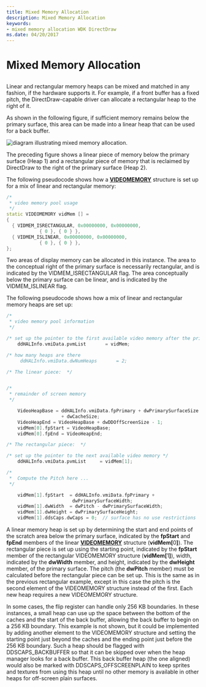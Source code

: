 ```yaml
---
title: Mixed Memory Allocation
description: Mixed Memory Allocation
keywords:
- mixed memory allocation WDK DirectDraw
ms.date: 04/20/2017
---
```


# Mixed Memory Allocation


## <span id="ddk_mixed_memory_allocation_gg"></span><span id="DDK_MIXED_MEMORY_ALLOCATION_GG"></span>


Linear and rectangular memory heaps can be mixed and matched in any fashion, if the hardware supports it. For example, if a front buffer has a fixed pitch, the DirectDraw-capable driver can allocate a rectangular heap to the right of it.

As shown in the following figure, if sufficient memory remains below the primary surface, this area can be made into a linear heap that can be used for a back buffer.

![diagram illustrating mixed memory allocation.](images/ddfig6.png)

The preceding figure shows a linear piece of memory below the primary surface (Heap 1) and a rectangular piece of memory that is reclaimed by DirectDraw to the right of the primary surface (Heap 2).

The following pseudocode shows how a [**VIDEOMEMORY**](/windows/win32/api/ddrawint/ns-ddrawint-videomemory) structure is set up for a mix of linear and rectangular memory:

```cpp
/*
 * video memory pool usage
 */
static VIDEOMEMORY vidMem [] =
{
  { VIDMEM_ISRECTANGULAR, 0x00000000, 0x00000000,
            { 0 }, { 0 } },
  { VIDMEM_ISLINEAR, 0x00000000, 0x00000000,
            { 0 }, { 0 } },
};
```

Two areas of display memory can be allocated in this instance. The area to the conceptual right of the primary surface is necessarily rectangular, and is indicated by the VIDMEM\_ISRECTANGULAR flag. The area conceptually below the primary surface can be linear, and is indicated by the VIDMEM\_ISLINEAR flag.

The following pseudocode shows how a mix of linear and rectangular memory heaps are set up:

```cpp
/*
 * video memory pool information
 */

/* set up the pointer to the first available video memory after the primary surface */
    ddHALInfo.vmiData.pvmList       = vidMem;

/* how many heaps are there   
     ddHALInfo.vmiData.dwNumHeaps       = 2;

/* The linear piece:  */


/*
 * remainder of screen memory
 */

    VideoHeapBase = ddHALInfo.vmiData.fpPrimary + dwPrimarySurfaceSize
                    + dwCacheSize;
    VideoHeapEnd = VideoHeapBase + dwDDOffScreenSize - 1;
    vidMem[0].fpStart = VideoHeapBase;
    vidMem[0].fpEnd = VideoHeapEnd;

/* The rectangular piece:  */

/* set up the pointer to the next available video memory */
    ddHALInfo.vmiData.pvmList     = vidMem[1];

/*
 *  Compute the Pitch here ...
 */

    vidMem[1].fpStart  = ddHALInfo.vmiData.fpPrimary + 
                        dwPrimarySurfaceWidth;
    vidMem[1].dwWidth  = dwPitch - dwPrimarySurfaceWidth;
    vidMem[1].dwHeight = dwPrimarySurfaceHeight;
    vidMem[1].ddsCaps.dwCaps = 0;  // surface has no use restrictions
```

A linear memory heap is set up by determining the start and end points of the scratch area below the primary surface, indicated by the **fpStart** and **fpEnd** members of the linear [**VIDEOMEMORY**](/windows/win32/api/ddrawint/ns-ddrawint-videomemory) structure (<strong>vidMem\[</strong>0<strong>\]</strong>). The rectangular piece is set up using the starting point, indicated by the **fpStart** member of the rectangular VIDEOMEMORY structure (<strong>vidMem\[</strong>1<strong>\]</strong>), width, indicated by the **dwWidth** member, and height, indicated by the **dwHeight** member, of the primary surface. The pitch (the **dwPitch** member) must be calculated before the rectangular piece can be set up. This is the same as in the previous rectangular example, except in this case the pitch is the second element of the VIDEOMEMORY structure instead of the first. Each new heap requires a new VIDEOMEMORY structure.

In some cases, the flip register can handle only 256 KB boundaries. In these instances, a small heap can use up the space between the bottom of the caches and the start of the back buffer, allowing the back buffer to begin on a 256 KB boundary. This example is not shown, but it could be implemented by adding another element to the VIDEOMEMORY structure and setting the starting point just beyond the caches and the ending point just before the 256 KB boundary. Such a heap should be flagged with DDSCAPS\_BACKBUFFER so that it can be skipped over when the heap manager looks for a back buffer. This back buffer heap (the one aligned) would also be marked with DDSCAPS\_OFFSCREENPLAIN to keep sprites and textures from using this heap until no other memory is available in other heaps for off-screen plain surfaces.

 

